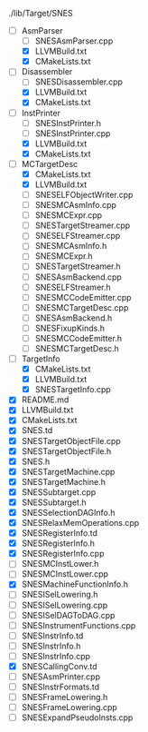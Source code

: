 ./lib/Target/SNES

- [ ] AsmParser
  - [ ] SNESAsmParser.cpp
  - [x] LLVMBuild.txt
  - [x] CMakeLists.txt
- [ ] Disassembler
  - [ ] SNESDisassembler.cpp
  - [x] LLVMBuild.txt
  - [x] CMakeLists.txt
- [ ] InstPrinter
  - [ ] SNESInstPrinter.h
  - [ ] SNESInstPrinter.cpp
  - [x] LLVMBuild.txt
  - [x] CMakeLists.txt
- [ ] MCTargetDesc
  - [x] CMakeLists.txt
  - [x] LLVMBuild.txt
  - [ ] SNESELFObjectWriter.cpp
  - [ ] SNESMCAsmInfo.cpp
  - [ ] SNESMCExpr.cpp
  - [ ] SNESTargetStreamer.cpp
  - [ ] SNESELFStreamer.cpp
  - [ ] SNESMCAsmInfo.h
  - [ ] SNESMCExpr.h
  - [ ] SNESTargetStreamer.h
  - [ ] SNESAsmBackend.cpp
  - [ ] SNESELFStreamer.h
  - [ ] SNESMCCodeEmitter.cpp
  - [ ] SNESMCTargetDesc.cpp
  - [ ] SNESAsmBackend.h
  - [ ] SNESFixupKinds.h
  - [ ] SNESMCCodeEmitter.h
  - [ ] SNESMCTargetDesc.h
- [ ] TargetInfo
  - [x] CMakeLists.txt
  - [x] LLVMBuild.txt
  - [x] SNESTargetInfo.cpp
- [x] README.md
- [x] LLVMBuild.txt
- [x] CMakeLists.txt
- [x] SNES.td
- [x] SNESTargetObjectFile.cpp
- [x] SNESTargetObjectFile.h
- [x] SNES.h
- [x] SNESTargetMachine.cpp
- [x] SNESTargetMachine.h
- [x] SNESSubtarget.cpp
- [x] SNESSubtarget.h
- [x] SNESSelectionDAGInfo.h
- [x] SNESRelaxMemOperations.cpp
- [x] SNESRegisterInfo.td
- [x] SNESRegisterInfo.h
- [x] SNESRegisterInfo.cpp
- [ ] SNESMCInstLower.h
- [ ] SNESMCInstLower.cpp
- [x] SNESMachineFunctionInfo.h
- [ ] SNESISelLowering.h
- [ ] SNESISelLowering.cpp
- [ ] SNESISelDAGToDAG.cpp
- [ ] SNESInstrumentFunctions.cpp
- [ ] SNESInstrInfo.td
- [ ] SNESInstrInfo.h
- [ ] SNESInstrInfo.cpp
- [x] SNESCallingConv.td
- [ ] SNESAsmPrinter.cpp
- [ ] SNESInstrFormats.td
- [ ] SNESFrameLowering.h
- [ ] SNESFrameLowering.cpp
- [ ] SNESExpandPseudoInsts.cpp
